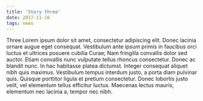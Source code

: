 ```yaml
---
title: 'Story three'
date: 2017-11-16
tags: news
---
```


Three Lorem ipsum dolor sit amet, consectetur adipiscing elit. Donec lacinia ornare augue eget consequat. Vestibulum ante ipsum primis in faucibus orci luctus et ultrices posuere cubilia Curae; Nam fringilla convallis dolor sed auctor. Etiam convallis nunc vulputate tellus rhoncus consectetur. Donec ac blandit nunc. In hac habitasse platea dictumst. Integer consequat aliquet nibh quis maximus. Vestibulum tempus interdum justo, a porta diam pulvinar quis. Quisque porttitor ligula et pretium consectetur. Donec lobortis justo velit, vel elementum tellus efficitur luctus. Maecenas lectus mauris, elementum nec lacinia a, tempor nec nibh.
